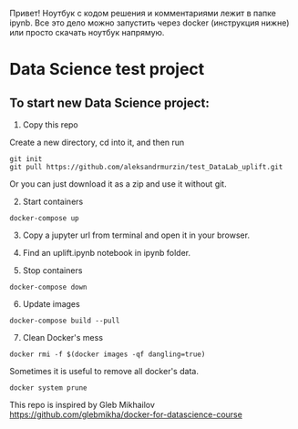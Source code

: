 Привет! Ноутбук c кодом решения и комментариями лежит в папке ipynb. Все это дело можно запустить через docker (инструкция нижне) или просто скачать ноутбук напрямую.

# Data Science test project


## To start new Data Science project:

1. Copy this repo

Create a new directory, cd into it, and then run

```
git init
git pull https://github.com/aleksandrmurzin/test_DataLab_uplift.git

```
Or you can just download it as a zip and use it without git.



2. Start containers

```
docker-compose up
```

3. Copy a jupyter url from terminal and open it in your browser.

4. Find an uplift.ipynb notebook in ipynb folder.

5. Stop containers

```
docker-compose down
```

6. Update images
```
docker-compose build --pull
```

7. Clean Docker's mess

```
docker rmi -f $(docker images -qf dangling=true)
```

Sometimes it is useful to remove all docker's data.

```
docker system prune
```

This repo is inspired by Gleb Mikhailov  https://github.com/glebmikha/docker-for-datascience-course

